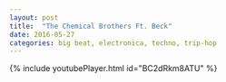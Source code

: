 ```yaml
---
layout: post
title:  "The Chemical Brothers Ft. Beck"
date: 2016-05-27
categories: big beat, electronica, techno, trip-hop
---
```

{% include youtubePlayer.html id="BC2dRkm8ATU" %}
